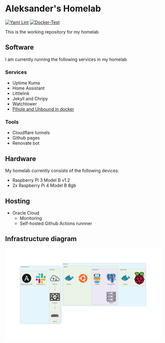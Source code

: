 # Aleksander's Homelab

[![Yaml Lint](https://github.com/aleksanderbl29/homelab/actions/workflows/frenck-yaml-lint.yml/badge.svg)](https://github.com/aleksanderbl29/homelab/actions/workflows/frenck-yaml-lint.yml) [![Docker-Test](https://github.com/aleksanderbl29/homelab/actions/workflows/docker-test.yml/badge.svg)](https://github.com/aleksanderbl29/homelab/actions/workflows/docker-test.yml)

This is the working repository for my homelab

## Software

I am currently running the following services in my homelab

### Services

* Uptime Kuma
* Home Assistant
* Littlelink
* Jekyll and Chripy
* Watchtower
* [Pihole and Unbound in docker](https://github.com/aleksanderbl29/docker-pihole-unbound)

### Tools

* Cloudflare tunnels
* Github pages
* Renovate bot

## Hardware

My homelab currently consists of the following devices:

* Raspberry PI 3 Model B v1.2
* 2x Raspberry Pi 4 Model B 8gb

## Hosting

* Oracle Cloud
  * Monitoring
  * Self-hosted Github Actions runnner

## Infrastructure diagram

![Infrastructure](/diagrams/png/infra_diagram.png)
